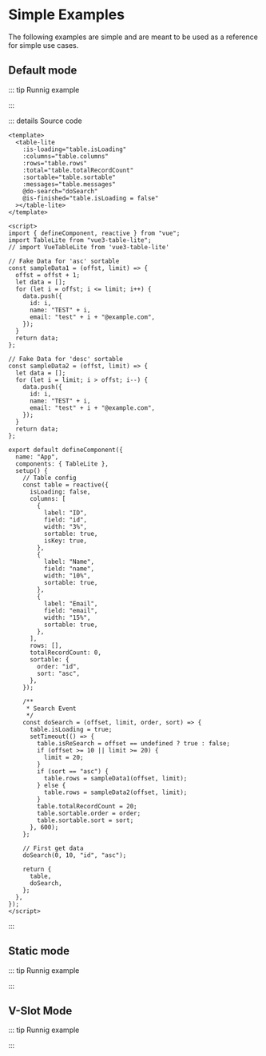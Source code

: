 <script setup> 
import DefaultMode from "./code/simple-examples/default-mode.vue";
import staticMode from './code/simple-examples/static-mode.vue'
import vslotmode from './code/simple-examples/v-slot-mode.vue'

</script>

# Simple Examples

The following examples are simple and are meant to be used as a reference for simple use cases.

## Default mode

::: tip Runnig example

 <DefaultMode />

:::

::: details Source code

```vue [template]
<template>
  <table-lite
    :is-loading="table.isLoading"
    :columns="table.columns"
    :rows="table.rows"
    :total="table.totalRecordCount"
    :sortable="table.sortable"
    :messages="table.messages"
    @do-search="doSearch"
    @is-finished="table.isLoading = false"
  ></table-lite>
</template>

<script>
import { defineComponent, reactive } from "vue";
import TableLite from "vue3-table-lite";
// import VueTableLite from 'vue3-table-lite'

// Fake Data for 'asc' sortable
const sampleData1 = (offst, limit) => {
  offst = offst + 1;
  let data = [];
  for (let i = offst; i <= limit; i++) {
    data.push({
      id: i,
      name: "TEST" + i,
      email: "test" + i + "@example.com",
    });
  }
  return data;
};

// Fake Data for 'desc' sortable
const sampleData2 = (offst, limit) => {
  let data = [];
  for (let i = limit; i > offst; i--) {
    data.push({
      id: i,
      name: "TEST" + i,
      email: "test" + i + "@example.com",
    });
  }
  return data;
};

export default defineComponent({
  name: "App",
  components: { TableLite },
  setup() {
    // Table config
    const table = reactive({
      isLoading: false,
      columns: [
        {
          label: "ID",
          field: "id",
          width: "3%",
          sortable: true,
          isKey: true,
        },
        {
          label: "Name",
          field: "name",
          width: "10%",
          sortable: true,
        },
        {
          label: "Email",
          field: "email",
          width: "15%",
          sortable: true,
        },
      ],
      rows: [],
      totalRecordCount: 0,
      sortable: {
        order: "id",
        sort: "asc",
      },
    });

    /**
     * Search Event
     */
    const doSearch = (offset, limit, order, sort) => {
      table.isLoading = true;
      setTimeout(() => {
        table.isReSearch = offset == undefined ? true : false;
        if (offset >= 10 || limit >= 20) {
          limit = 20;
        }
        if (sort == "asc") {
          table.rows = sampleData1(offset, limit);
        } else {
          table.rows = sampleData2(offset, limit);
        }
        table.totalRecordCount = 20;
        table.sortable.order = order;
        table.sortable.sort = sort;
      }, 600);
    };

    // First get data
    doSearch(0, 10, "id", "asc");

    return {
      table,
      doSearch,
    };
  },
});
</script>
```

:::

## Static mode

::: tip Runnig example

 <staticMode />

:::

## V-Slot Mode

::: tip Runnig example

 <vslotmode />

:::
